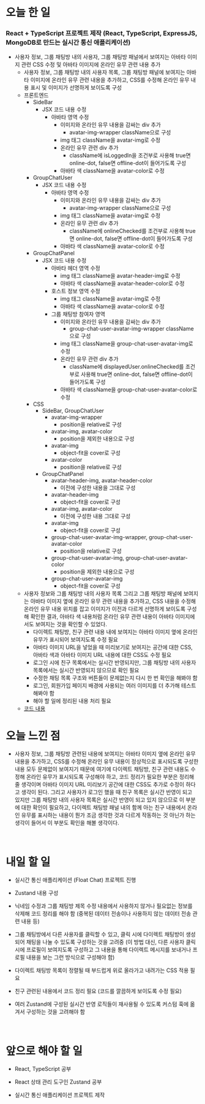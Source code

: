 # 오늘 한 일

### React + TypeScript 프로젝트 제작 (React, TypeScript, ExpressJS, MongoDB로 만드는 실시간 통신 애플리케이션)

- 사용자 정보, 그룹 채팅방 내의 사용자, 그룹 채팅방 패널에서 보여지는 아바타 이미지 관련 CSS 수정 및 아바타 이미지에 온라인 유무 관련 내용 추가
  - 사용자 정보, 그룹 채팅방 내의 사용자 목록, 그룹 채팅방 패널에 보여지는 아바타 이미지에 온라인 유무 관련 내용을 추가하고, CSS를 수정해 온라인 유무 내용 표시 및 이미지가 선명하게 보이도록 구성
  - 프론트엔드
    - SideBar
      - JSX 코드 내용 수정
        - 아바타 영역 수정
          - 이미지와 온라인 유무 내용을 감싸는 div 추가
            - avatar-img-wrapper className으로 구성
          - img 태그 className을 avatar-img로 수정
          - 온라인 유무 관련 div 추가
            - className에 isLoggedIn을 조건부로 사용해 true면 online-dot, false면 offline-dot이 들어가도록 구성
          - 아바타 색 className을 avatar-color로 수정
    - GroupChatUser
      - JSX 코드 내용 수정
        - 아바타 영역 수정
          - 이미지와 온라인 유무 내용을 감싸는 div 추가
            - avatar-img-wrapper className으로 구성
          - img 태그 className을 avatar-img로 수정
          - 온라인 유무 관련 div 추가
            - className에 onlineChecked를 조건부로 사용해 true면 online-dot, false면 offline-dot이 들어가도록 구성
          - 아바타 색 className을 avatar-color로 수정
    - GroupChatPanel
      - JSX 코드 내용 수정
        - 아바타 헤더 영역 수정
          - img 태그 className을 avatar-header-img로 수정
          - 아바타 색 className을 avatar-header-color로 수정
        - 호스트 정보 영역 수정
          - img 태그 className을 avatar-img로 수정
          - 아바타 색 className을 avatar-color로 수정
        - 그룹 채팅방 참여자 영역
          - 이미지와 온라인 유무 내용을 감싸는 div 추가
            - group-chat-user-avatar-img-wrapper className으로 구성
          - img 태그 className을 group-chat-user-avatar-img로 수정
          - 온라인 유무 관련 div 추가
            - className에 displayedUser.onlineChecked를 조건부로 사용해 true면 online-dot, false면 offline-dot이 들어가도록 구성
          - 아바타 색 className을 group-chat-user-avatar-color로 수정
    - CSS
      - SideBar, GroupChatUser
        - avatar-img-wrapper
          - position을 relative로 구성
        - avatar-img, avatar-color
          - position을 제외한 내용으로 구성
        - avatar-img
          - object-fit을 cover로 구성
        - avatar-color
          - position을 relative로 구성
      - GroupChatPanel
        - avatar-header-img, avatar-header-color
          - 이전에 구성한 내용을 그대로 구성
        - avatar-header-img
          - object-fit을 cover로 구성
        - avatar-img, avatar-color
          - 이전에 구성한 내용 그대로 구성
        - avatar-img
          - object-fit을 cover로 구성
        - group-chat-user-avatar-img-wrapper, group-chat-user-avatar-color
          - position을 relative로 구성
        - group-chat-user-avatar-img, group-chat-user-avatar-color
          - position을 제외한 내용으로 구성
        - group-chat-user-avatar-img
          - object-fit을 cover로 구성
  - 사용자 정보와 그룹 채팅방 내의 사용자 목록 그리고 그룹 채팅방 패널에 보여지는 아바타 이미지 옆에 온라인 유무 관련 내용을 추가하고, CSS 내용을 수정해 온라인 유무 내용 위치를 잡고 이미지가 이전과 다르게 선명하게 보이도록 구성해 확인한 결과, 아바타 색 내용처럼 온라인 유무 관련 내용이 아바타 이미지에서도 보여지는 것을 확인할 수 있었다.
    - 다이렉트 채팅방, 친구 관련 내용 내에 보여지는 아바타 이미지 옆에 온라인 유무가 표시되어 보여지도록 수정 필요
    - 아바타 이미지 URL을 넣었을 때 미리보기로 보여지는 공간에 대한 CSS, 아바타 색과 아바타 이미지 URL 내용에 대한 CSS도 수정 필요
    - 로그인 시에 친구 목록에서는 실시간 반영되지만, 그룹 채팅방 내의 사용자 목록에서는 실시간 반영되지 않으므로 확인 필요
    - 수정한 채팅 목록 구조와 버튼들이 문제없는지 다시 한 번 확인을 해봐야 함
    - 로그인, 회원가입 페이지 배경에 사용되는 여러 이미지를 더 추가해 테스트해봐야 함
    - 해야 할 일에 정리된 내용 처리 필요
  - [코드 내용](https://github.com/jeongsangtae/float-chat/commit/b5ae53a383d4e70693130278673c834d5a4e5aed)

# 오늘 느낀 점

- 사용자 정보, 그룹 채팅방 관련된 내용에 보여지는 아바타 이미지 옆에 온라인 유무 내용을 추가하고, CSS를 수정해 온라인 유무 내용이 정상적으로 표시되도록 구성한 내용 모두 문제없이 보여지기 때문에 여기에 다이렉트 채팅방, 친구 관련 내용도 수정해 온라인 유무가 표시되도록 구성해야 하고, 코드 정리가 필요한 부분은 정리해줄 생각이며 아바타 이미지 URL 미리보기 공간에 대한 CSS도 추가로 수정이 하다고 생각이 된다. 그리고 사용자가 로그인 했을 때 친구 목록은 실시간 반영이 되고 있지만 그룹 채팅방 내의 사용자 목록은 실시간 반영이 되고 있지 않으므로 이 부분에 대한 확인이 필요하고, 다이렉트 채팅방 패널 내의 함께 아는 친구 내용에서 온라인 유무를 표시하는 내용이 뭔가 조금 생각한 것과 다르게 작동하는 것 아닌가 하는 생각이 들어서 이 부분도 확인을 해볼 생각이다.

<br />

# 내일 할 일

- 실시간 통신 애플리케이션 (Float Chat) 프로젝트 진행

- Zustand 내용 구성

- 닉네임 수정과 그룹 채팅방 제목 수정 내용에서 사용하지 않거나 필요없는 정보를 삭제해 코드 정리를 해야 함 (중복된 데이터 전송이나 사용하지 않는 데이터 전송 관련 내용 등)

- 그룹 채팅방에서 다른 사용자를 클릭할 수 있고, 클릭 시에 다이렉트 채팅방이 생성되어 채팅을 나눌 수 있도록 구성하는 것을 고려중 (이 방법 대신, 다른 사용자 클릭 시에 프로필이 보여지도록 구성하고 그 내용을 통해 다이렉트 메시지를 보내거나 프로필 내용을 보는 그런 방식으로 구성해야 함)

- 다이렉트 채팅방 목록이 정렬될 때 부드럽게 위로 올라가고 내려가는 CSS 적용 필요

- 친구 관련된 내용에서 코드 정리 필요 (코드를 깔끔하게 보이도록 수정 필요)

- 여러 Zustand에 구성된 실시간 반영 로직들이 재사용될 수 있도록 커스텀 훅에 옮겨서 구성하는 것을 고려해야 함

<br />

# 앞으로 해야 할 일

- React, TypeScript 공부

- React 상태 관리 도구인 Zustand 공부

- 실시간 통신 애플리케이션 프로젝트 제작
